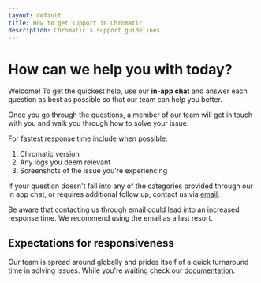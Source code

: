 ```yaml
---
layout: default
title: How to get support in Chromatic
description: Chromatic's support guidelines
---
```


# How can we help you with today?

Welcome! To get the quickest help, use our <a class=".intercom-concierge-bot"><b>in-app chat</b></a> and answer each question as best as possible so that our team can help you better. 

Once you go through the questions, a member of our team will get in touch with you and walk you through how to solve your issue.

For fastest response time include when possible:

1. Chromatic version 
1. Any logs you deem relevant
1. Screenshots of the issue you're experiencing

If your question doesn't fall into any of the categories provided through our in app chat, or requires additional follow up, contact us via [email](mailto:support@chromatic.com). 

<div class="aside">
Be aware that contacting us through email could lead into an increased response time. We recommend using the email as a last resort.
</div>

## Expectations for responsiveness

Our team is spread around globally and prides itself of a quick turnaround time in solving issues. While you're waiting check our [documentation](https://www.chromatic.com/docs/). 
